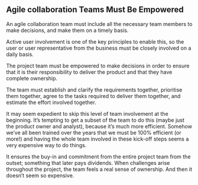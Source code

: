 ## Agile collaboration Teams Must Be Empowered

An agile collaboration team must include all the necessary team members to make decisions, and make them on a timely basis.

Active user involvement is one of the key principles to enable this, so the user or user representative from the business must be closely involved on a daily basis.

The project team must be empowered to make decisions in order to ensure that it is their responsibility to deliver the product and that they have complete ownership. 

The team must establish and clarify the requirements together, prioritise them together, agree to the tasks required to deliver them together, and estimate the effort involved together.

It may seem expedient to skip this level of team involvement at the beginning. It’s tempting to get a subset of the team to do this (maybe just the product owner and analyst), because it’s much more efficient. Somehow we’ve all been trained over the years that we must be 100% efficient (or more!) and having the whole team involved in these kick-off steps seems a very expensive way to do things.

It ensures the buy-in and commitment from the entire project team from the outset; something that later pays dividends. When challenges arise throughout the project, the team feels a real sense of ownership. And then it doesn’t seem so expensive.
